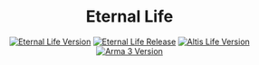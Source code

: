 <h1 align="center">Eternal Life</h1>

<p align="center">
  <a href="#"><img src="https://img.shields.io/badge/version-v0.1-9341d9.svg?style=flat-square" alt="Eternal Life Version"></a>
  <a href="#"><img src="https://img.shields.io/badge/release-pre--alpha-red.svg?style=flat-square" alt="Eternal Life Release"></a>
  <a href="#"><img src="https://img.shields.io/badge/altis life-v4.4-4EB899.svg?style=flat-square" alt="Altis Life Version"></a>
  <a href="#"><img src="https://img.shields.io/badge/arma 3-v1.58-000000.svg?style=flat-square" alt="Arma 3 Version"></a>
</p>
